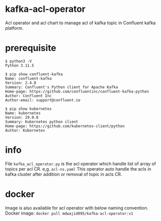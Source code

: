 # kafka-acl-operator
Acl operator and acl chart to manage acl of kafka topic in Confluent kafka platform.

# prerequisite
```
$ python3 -V
Python 3.11.5

$ pip show confluent-kafka
Name: confluent-kafka
Version: 2.4.0
Summary: Confluent's Python client for Apache Kafka
Home-page: https://github.com/confluentinc/confluent-kafka-python
Author: Confluent Inc
Author-email: support@confluent.io

$ pip show kubernetes
Name: kubernetes
Version: 29.0.0
Summary: Kubernetes python client
Home-page: https://github.com/kubernetes-client/python
Author: Kubernetes

```
# info
File `kafka_acl_operator.py` is the acl operator which handle list of array of topics per acl CR. e,g. `acl-ns.yaml`
This operator auto handle the acls in kafka cluster after addition or removal of topic in acls CR.

# docker
Image is also available for acl operator with below naming convention.
Docker image: `docker pull mdwajid095/kafka-acl-operator:v1`
